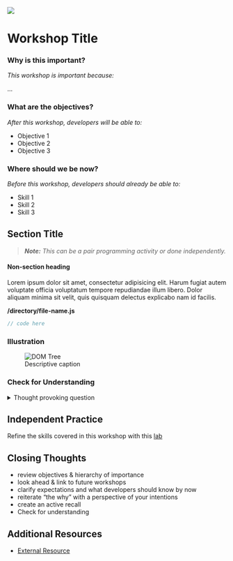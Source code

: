 <!--
Creator: 
Last used by:
Location: 
-->

![](https://ga-dash.s3.amazonaws.com/production/assets/logo-9f88ae6c9c3871690e33280fcf557f33.png)

# Workshop Title

### Why is this important?
<!-- framing the "why" in big-picture/real world examples -->
*This workshop is important because:*

...

### What are the objectives?
<!-- specific/measurable goal for students to achieve -->
*After this workshop, developers will be able to:*

- Objective 1
- Objective 2
- Objective 3

### Where should we be now?
<!-- call out the skills that are prerequisites -->
*Before this workshop, developers should already be able to:*

- Skill 1
- Skill 2
- Skill 3

## Section Title

<!-- framing on *how* the workshop will be conducted ("pair programming"/"think pair share"/"I do, you do, we do"/etc) -->
>***Note:*** *This can be a pair programming activity or done independently.*

#### Non-section heading

Lorem ipsum dolor sit amet, consectetur adipisicing elit. Harum fugiat autem voluptate officia voluptatum tempore repudiandae illum libero. Dolor aliquam minima sit velit, quis quisquam delectus explicabo nam id facilis.

<!-- File path -->
**/directory/file-name.js**

```js
// code here
```

### Illustration
<figure>
  <img src="http://www.computerhope.com/jargon/d/dom1.jpg" alt="DOM Tree">
  <br>
  <figcaption>Descriptive caption</figcaption>
</figure>

### Check for Understanding

<details>
  <summary>Thought provoking question</summary>
  <p>Mind-blowing explanation</p>
</details>

## Independent Practice
Refine the skills covered in this workshop with this [lab](#)

## Closing Thoughts
- review objectives & hierarchy of importance
- look ahead & link to future workshops
- clarify expectations and what developers should know by now
- reiterate “the why” with a perspective of your intentions
- create an active recall
- Check for understanding

## Additional Resources
- [External Resource](#)
